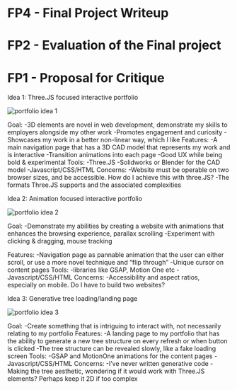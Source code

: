 # FP4 - Final Project Writeup


# FP2 - Evaluation of the Final project


# FP1 - Proposal for Critique

Idea 1:
Three.JS focused interactive portfolio

![portfolio idea 1](../IMG_1380.jpg)

Goal:
-3D elements are novel in web development, demonstrate my skills to employers alongside my other work
-Promotes engagement and curiosity
-Showcases my work in a better non-linear way, which I like
Features:
-A main navigation page that has a 3D CAD model that represents my work and is interactive
-Transition animations into each page
-Good UX while being bold & experimental 
Tools:
-Three.JS
-Solidworks or Blender for the CAD model
-Javascript/CSS/HTML
Concerns:
-Website must be operable on two browser sizes, and be accessible. How do I achieve this with three.JS?
-The formats Three.JS supports and the associated complexities

Idea 2: 
Animation focused interactive portfolio

![portfolio idea 2](IMG_1381.jpg)

Goal:
-Demonstrate my abilities by creating a website with animations that enhances the browsing experience, parallax scrolling
-Experiment with clicking & dragging, mouse tracking

Features:
-Navigation page as pannable animation that the user can either scroll, or use a more novel technique and “flip through”
-Unique cursor on content pages
Tools:
-libraries like GSAP, Motion One etc
-Javascript/CSS/HTML
Concerns:
-Accessibility and aspect ratios, especially on mobile. Do I have to build two websites?

Idea 3:
Generative tree loading/landing page

![portfolio idea 3](IMG_1382.jpg)

Goal:
-Create something that is intriguing to interact with, not necessarily relating to my portfolio
Features:
-A landing page to my portfolio that has the ability to generate a new tree structure on every refresh or when button is clicked
-The tree structure can be revealed slowly, like a fake loading screen
Tools:
-GSAP and MotionOne animations for the content pages
-Javascript/CSS/HTML
Concerns:
-I’ve never written generative code
-Making the tree aesthetic, wondering if it would work with Three.JS elements? Perhaps keep it 2D if too complex

